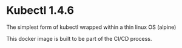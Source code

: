 # Kubectl 1.4.6
The simplest form of kubectl wrapped within a thin linux OS (alpine)

This docker image is built to be part of the CI/CD process.

